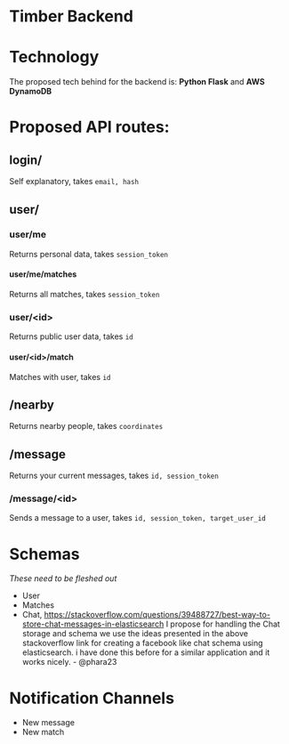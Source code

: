 # Timber Backend

# Technology

The proposed tech behind for the backend is: **Python Flask** and **AWS DynamoDB**

# Proposed API routes:

## login/
Self explanatory, takes `email, hash`

## user/

### user/me
Returns personal data, takes `session_token`

#### user/me/matches
Returns all matches, takes `session_token`

### user/\<id\>
Returns public user data, takes `id`

#### user/\<id\>/match
Matches with user, takes `id`

## /nearby
Returns nearby people, takes `coordinates`

## /message
Returns your current messages, takes `id, session_token`

### /message/\<id\>
Sends a message to a user, takes `id, session_token, target_user_id`

# Schemas
*These need to be fleshed out*

- User
- Matches
- Chat, https://stackoverflow.com/questions/39488727/best-way-to-store-chat-messages-in-elasticsearch
I propose for handling the Chat storage and schema we use the ideas presented in the above stackoverflow link for creating a facebook like chat schema using elasticsearch. i have done this before for a similar application and it works nicely. - @phara23

# Notification Channels
- New message
- New match

